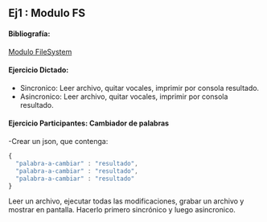 ## Ej1 : Modulo FS

#### Bibliografía:
[Modulo FileSystem](https://nodejs.org/api/fs.html)

#### Ejercicio Dictado:
- Sincronico: Leer archivo, quitar vocales, imprimir por consola resultado.   
- Asincronico: Leer archivo, quitar vocales, imprimir por consola resultado.   

#### Ejercicio Participantes: Cambiador de palabras   
-Crear un json, que contenga:
```javascript
{ 
  "palabra-a-cambiar" : "resultado",   
  "palabra-a-cambiar" : "resultado",   
  "palabra-a-cambiar" : "resultado"   
}
```
Leer un archivo, ejecutar todas las modificaciones, grabar un archivo y mostrar en pantalla.
Hacerlo primero sincrónico y luego asincronico.
